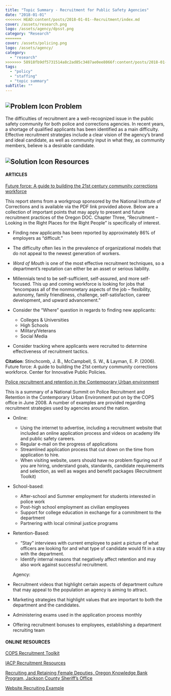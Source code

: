 ```yaml
---
title: "Topic Summary - Recruitment for Public Safety Agencies"
date: "2018-01-01"
<<<<<<< HEAD:content/posts/2018-01-01--Recruitment/index.md
cover: /assets/research.png
logo: /assets/agency/dpsst.png
category: "Research"
=======
cover: /assets/policing.png
logo: /assets/agency/
category:
  - "research"
>>>>>>> 58918fb9df5731514a8c2ad85c3487ae0ee8066f:content/posts/2018-01-01___Performance-Evaulations/index.md
tags:
  - "policy"
  - "staffing"
  - "topic summary"
subTitle: ""
---
```


## ![Problem Icon](https://github.com/google/material-design-icons/raw/master/alert/1x_web/ic_error_outline_black_48dp.png "Problem") Problem

The difficulties of recruitment are a well-recognized issue in the public safety community for both police and corrections agencies. In recent years, a shortage of qualified applicants has been identified as a main difficulty. Effective recruitment strategies include a clear vision of the agency’s brand and ideal candidate, as well as community input in what they, as community members, believe is a desirable candidate. 

## ![Solution Icon](https://github.com/google/material-design-icons/raw/master/action/1x_web/ic_lightbulb_outline_black_48dp.png "Solution") Resources

#### ARTICLES

[Future force: A guide to building the 21st century community corrections workforce](https://s3.amazonaws.com/static.nicic.gov/Library/021799.pdf)

This report stems from a workgroup sponsored by the National Institute of Corrections and is available via the PDF link provided above. Below are a collection of important points that may apply to present and future recruitment practices of the Oregon DOC. Chapter Three, “Recruitment – Looking in the Right Places for the Right People” is specifically of interest.

- Finding new applicants has been reported by approximately 86% of employers as “difficult.”

- The difficulty often lies in the prevalence of organizational models that do not appeal to the newest generation of workers.

- *Word of Mouth* is one of the most effective recruitment techniques, so a department’s reputation can either be an asset or serious liability.

- Millennials tend to be self-sufficient, self-assured, and more self-focused. This up and coming workforce is looking for jobs that “encompass all of the nonmonetary aspects of the job – flexibility, autonomy, family friendliness, challenge, self-satisfaction, career development, and upward advancement.”

- Consider the “Where” question in regards to finding new applicants:
  - Colleges & Universities
  - High Schools
  - Military/Veterans
  - Social Media
  
- Consider tracking where applicants were recruited to determine effectiveness of recruitment tactics.

**Citation**: Stinchcomb, J. B., McCampbell, S. W., & Layman, E. P. (2006). Future force: A guide to building the 21st century community corrections workforce. Center for Innovative Public Policies.

[Police recruitment and retention in the Contemporary Urban environment](http://a-capp.msu.edu/sites/default/files/files/CF261FINAL_RRSummit.pdf)

This is a summary of a National Summit on Police Recruitment and Retention in the Contemporary Urban Environment put on by the COPS office in June 2008. A number of examples are provided regarding recruitment strategies used by agencies around the nation.

- Online:
  - Using the internet to advertise, including a recruitment website that included an online application process and videos on academy
    life and public safety careers.
  - Regular e-mail on the progress of applications
  - Streamlined application process that cut down on the time from application to hire.
  - When visiting website, users should have no problem figuring out  if you are hiring, understand goals, standards, candidate
    requirements and selection, as well as wages and benefit packages (Recruitment Toolkit)

- School-based: 
  - After-school and Summer employment for students interested in police work
  - Post-high school employment as civilian employees
  - Support for college education in exchange for a commitment to the department
  - Partnering with local criminal justice programs

- Retention-Based:
  - “Stay” interviews with current employee to paint a picture of what officers are looking for and what type of candidate would fit in
    a stay with the department.
  - Identify internal reasons that negatively affect retention and may also work against successful recruitment.
  
  Agency:
- Recruitment videos that highlight certain aspects of department culture that may appeal to the population an agency is aiming to
  attract.
- Marketing strategies that highlight values that are important to both the department and the candidates.
- Administering exams used in the application process monthly
- Offering recruitment bonuses to employees, establishing a department recruiting team

#### ONLINE RESOURCES

[COPS Recruitment Toolkit](https://cops.usdoj.gov/pdf/vets-to-cops/e080921223-RecruitmentToolkit.pdf)

[IACP Recruitment Resources](http://www.theiacp.org/Recruitment)

[Recruiting and Retaining Female Deputies, Oregon Knowledge Bank Program, Jackson County Sheriff’s Office](http://okb.oregon.gov/portfolio-item/recruiting-female-deputies/)

[Website Recruiting Example](http://discoverpolicing.org/)


